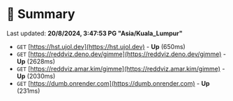 # 📖 Summary
Last updated: **20/8/2024, 3:47:53 PG "Asia/Kuala_Lumpur"**

- `GET` [https://hst.ujol.dev](https://hst.ujol.dev) - **Up** (650ms)
- `GET` [https://reddviz.deno.dev/gimme](https://reddviz.deno.dev/gimme) - **Up** (2628ms)
- `GET` [https://reddviz.amar.kim/gimme](https://reddviz.amar.kim/gimme) - **Up** (2030ms)
- `GET` [https://dumb.onrender.com](https://dumb.onrender.com) - **Up** (231ms)
